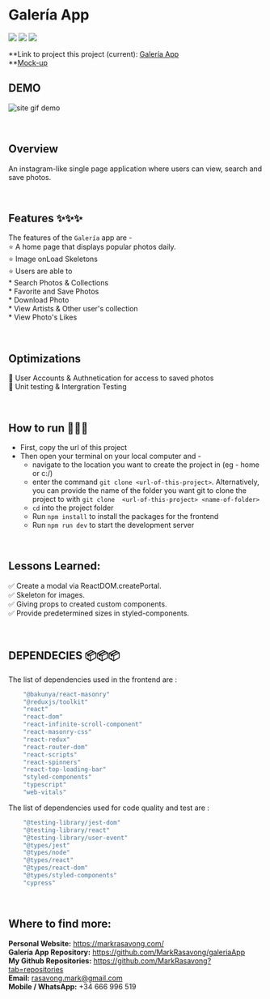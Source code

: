 # Galería App

![](https://img.shields.io/badge/Name-Galería-App-brightgreen?style=plastic&labelColor=inactive)
![](https://img.shields.io/badge/Version-v1-blueviolet?style=plastic&labelColor=inactive)
![](https://img.shields.io/badge/Front-end-important?style=plastic&labelColor=inactive)


**Link to project this project (current): [Galería App](https://unsplashgaleria.netlify.app/) <br>
**[Mock-up](https://drive.google.com/file/d/1AKf5StDHw746qgK_trUNmB5K6yoFW7TO/view?usp=sharing)

## DEMO

![site gif demo](./demo.gif)

<br>

## Overview

An instagram-like single page application where users can view, search and save photos.

<br>

## Features ✨✨✨
The features of the `Galería` app are - <br>
⭐ A home page that displays popular photos daily. <br>
⭐ Image onLoad Skeletons <br>
⭐ Users are able to <br>
    * Search Photos & Collections <br>
    * Favorite and Save Photos <br>
    * Download Photo <br>
    * View Artists & Other user's collection <br>
    * View Photo's Likes <br>

<br>

## Optimizations
🔧 User Accounts & Authnetication for access to saved photos <br>
🔧 Unit testing & Intergration Testing <br>

<br>

## How to run 🚀🚀🚀
* First, copy the url of this project <br>
* Then open your terminal on your local computer and - <br>
    - navigate to the location you want to create the project in (eg - home or c:/) <br>
    - enter the command `git clone <url-of-this-project>`. Alternatively, you can provide the name of the folder you want git to clone the project to with `git clone  <url-of-this-project> <name-of-folder>` <br>
    - `cd` into the project folder <br>
    - Run `npm install` to install the packages for the frontend <br>
    - Run `npm run dev` to start the development server <br>

<br>

## Lessons Learned:

✅ Create a modal via ReactDOM.createPortal. <br>
✅ Skeleton for images. <br>
✅ Giving props to created custom components. <br>
✅ Provide predetermined sizes in styled-components. <br>

<br>

## DEPENDECIES 📦📦📦
The list of dependencies used in the frontend are :

```javascript
    "@bakunya/react-masonry"
    "@reduxjs/toolkit"
    "react"
    "react-dom"
    "react-infinite-scroll-component"
    "react-masonry-css"
    "react-redux"
    "react-router-dom"
    "react-scripts"
    "react-spinners"
    "react-top-loading-bar"
    "styled-components"
    "typescript"
    "web-vitals"
```
The list of dependencies used for code quality and test are :

```javascript
    "@testing-library/jest-dom"
    "@testing-library/react"
    "@testing-library/user-event"
    "@types/jest"
    "@types/node"
    "@types/react"
    "@types/react-dom"
    "@types/styled-components"
    "cypress"
```

<br>


## Where to find more:

**Personal Website:** https://markrasavong.com/ <br>
**Galería App Repository:** https://github.com/MarkRasavong/galeriaApp <br>
**My Github Repositories:** https://github.com/MarkRasavong?tab=repositories <br>
**Email:** rasavong.mark@gmail.com <br>
**Mobile / WhatsApp:** +34 666 996 519

